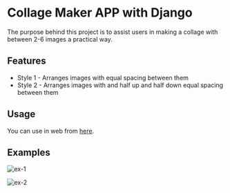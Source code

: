 # Collage Maker APP with Django

The purpose behind this project is to assist users in making a collage with between 2-6 images a practical way.

## Features

* Style 1 - Arranges images with equal spacing between them
* Style 2 - Arranges images with and half up and half down equal spacing between them 

## Usage

You can use in web from [here](http://nidea1.pythonanywhere.com).

## Examples

![ex-1](https://cdn.discordapp.com/attachments/1035852765756411995/1077926607349628958/collage.jpg)

![ex-2](https://cdn.discordapp.com/attachments/1035852765756411995/1077926880860176454/image.png)